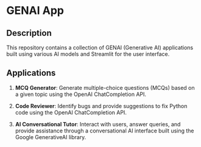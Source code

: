 # GENAI App

## Description
This repository contains a collection of GENAI (Generative AI) applications built using various AI models and Streamlit for the user interface.

## Applications

1. **MCQ Generator**: Generate multiple-choice questions (MCQs) based on a given topic using the OpenAI ChatCompletion API.

2. **Code Reviewer**: Identify bugs and provide suggestions to fix Python code using the OpenAI ChatCompletion API.

3. **AI Conversational Tutor**: Interact with users, answer queries, and provide assistance through a conversational AI interface built using the Google GenerativeAI library.


